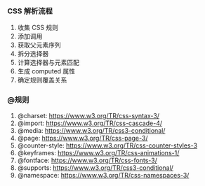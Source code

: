 ### CSS 解析流程
1. 收集 CSS 规则
2. 添加调用
3. 获取父元素序列
4. 拆分选择器
5. 计算选择器与元素匹配
6. 生成 computed 属性
7. 确定规则覆盖关系


### @规则
1. @charset: https://www.w3.org/TR/css-syntax-3/
2. @import: https://www.w3.org/TR/css-cascade-4/
3. @media: https://www.w3.org/TR/css3-conditional/
4. @page: https://www.w3.org/TR/css-page-3/
5. @counter-style: https://www.w3.org/TR/css-counter-styles-3
6. @keyframes: https://www.w3.org/TR/css-animations-1/
7. @fontface: https://www.w3.org/TR/css-fonts-3/
8. @supports: https://www.w3.org/TR/css3-conditional/
9. @namespace: https://www.w3.org/TR/css-namespaces-3/
